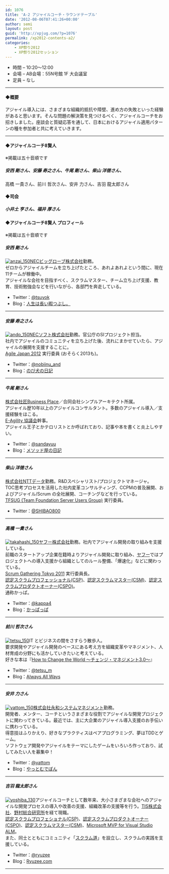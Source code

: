 ```yaml
---
id: 1076
title: 'A-2 アジャイルコーチ・ラウンドテーブル'
date: '2012-08-06T07:41:26+00:00'
author: semi
layout: post
guid: 'http://xpjug.com/?p=1076'
permalink: /xp2012-contents-a2/
categories:
    - XP祭り2012
    - XP祭り2012セッション
---
```


- 時間 – 10:20〜12:00
- 会場 – AB会場：55N号館 1F 大会議室
- 定員 – なし

---

#### ◆概要

アジャイル導入には、さまざまな組織的抵抗や障壁、進め方の失敗といった経験があると思います。そんな問題の解決策を見つけるべく、アジャイルコーチをお招きしました。座談会と質疑応答を通して、日本におけるアジャイル適用パターンの種を参加者と共に考えていきます。

---

#### ◆アジャイルコーチ8賢人

※掲載は五十音順です

##### 安西 剛さん、安藤 寿之さん、牛尾 剛さん、柴山 洋徳さん、  
高橋 一貴さん、前川 哲次さん、安井 力さん、吉羽 龍太郎さん

#### ◆司会

##### 小井土 亨さん、福井 厚さん

#### ◆アジャイルコーチ8賢人 プロフィール

※掲載は五十音順です

##### 安西 剛さん

[![](http://xpjug.com/wp-content/uploads/2012/08/anzai_150.png "anzai_150")](http://xpjug.com/wp-content/uploads/2012/08/anzai_150.png)[NECビッグローブ株式会社](http://www.biglobe.co.jp/)勤務。  
ゼロからアジャイルチームを立ち上げたところ、あれよあれよという間に、現在11チームが稼働中。  
アジャイルな会社を目指すべく、スクラムマスター、チーム立ち上げ支援、教育、技術勉強会などを行いながら、各部門を奔走している。

- Twitter：[@tsuyok](https://twitter.com/tsuyok)
- Blog：[人生は長い暇つぶし。](http://d.hatena.ne.jp/tsuyok/)

---

##### 安藤 寿之さん

[![](http://xpjug.com/wp-content/uploads/2012/08/ando_150.png "ando_150")](http://xpjug.com/wp-content/uploads/2012/08/ando_150.png)[NECソフト株式会社](http://www.necsoft.com/)勤務。官公庁のSIプロジェクト担当。  
社内でアジャイルのコミュニティを立ち上げた後、流れにまかせていたら、アジャイルの展開を支援することに。  
[Agile Japan 2012](http://agilejapan.org/) 実行委員 (おそらく2013も)。

- Twitter：[@nobiinu\_and](https://twitter.com/nobiinu_and)
- Blog：[のび犬の日記](http://d.hatena.ne.jp/couger/)

---

##### 牛尾 剛さん

[株式会社匠Business Place](http://www.takumi-businessplace.co.jp/)／合同会社シンプルアーキテクト所属。  
アジャイル歴10年以上のアジャイルコンサルタント。多数のアジャイル導入／支援経験をほこる。  
[E-Agility 協議会](http://www.facebook.com/e.agility)幹事。  
アジャイル王子とかテロリストとか呼ばれており、記事や本を書くと炎上しやすい。

- Twitter：[@sandayuu](https://twitter.com/sandayuu)
- Blog：[メソッド屋の日記](http://d.hatena.ne.jp/simplearchitect/)

---

##### 柴山 洋徳さん

[株式会社NTTデータ](http://www.nttdata.com/jp/ja/)勤務。R&amp;Dスペシャリスト/プロジェクトマネージャ。  
TOC思考プロセスを活用した社内変革コンサルティング、CCPMの普及展開、およびアジャイル/Scrum の全社展開、コーチングなどを行っている。  
[TFSUG (Team Foundation Server Users Group)](http://tfsug.com/) 実行委員。

- Twitter：[@SHIBAO800](https://twitter.com/SHIBAO800)

---

##### 高橋 一貴さん

[![](http://xpjug.com/wp-content/uploads/2012/08/takahashi_150.png "takahashi_150")](http://xpjug.com/wp-content/uploads/2012/08/takahashi_150.png)[ヤフー株式会社](http://docs.yahoo.co.jp/)勤務。社内でアジャイル開発の取り組みを支援している。  
前職のスタートアップ企業在籍時よりアジャイル開発に取り組み、[ヤフー](http://docs.yahoo.co.jp/)ではプロジェクトへの導入支援から組織としてのルール整備、「爆速化」などに関わっている。  
[Scrum Gathering Tokyo 2011](http://www.scrumgatheringtokyo.org/sgt2011/) 実行委員長。  
[認定スクラムプロフェッショナル(CSP)](http://www.scrumalliance.org/pages/certified_scrum_professional)、[認定スクラムマスター(CSM)](http://www.scrumalliance.org/pages/CSM)、[認定スクラムプロダクトオーナー(CSPO)](http://www.scrumalliance.org/pages/certified_scrum_product_owner)。  
通称かっぱ。

- Twitter：[@kappa4](https://twitter.com/kappa4)
- Blog：[かっぱっぱ](http://d.hatena.ne.jp/kappa4/)

---

##### 前川 哲次さん

[![](http://xpjug.com/wp-content/uploads/2012/08/tetsu_150.png "tetsu_150")](http://xpjug.com/wp-content/uploads/2012/08/tetsu_150.png)IT とビジネスの間をさすらう散歩人。  
要求開発やアジャイル開発のベースにある考え方を組織変革やマネジメント、人材育成の分野にも活かしていきたいと考えている。  
好きな本は『[How to Change the World 〜チェンジ・マネジメント3.0〜](http://tatsu-zine.com/books/howtochangetheworld)』

- Twitter：[@tetsu\_m](https://twitter.com/tetsu_m)
- Blog：[Always All Ways](http://tmaegawa.hatenablog.com/)

---

##### 安井 力さん

[![](http://xpjug.com/wp-content/uploads/2012/08/yattom_150.png "yattom_150")](http://xpjug.com/wp-content/uploads/2012/08/yattom_150.png)[株式会社永和システムマネジメント](http://www.esm.co.jp/)勤務。  
開発者、メンター、コーチというさまざまな役割でアジャイルな開発プロジェクトに関わってきている。最近では、主に大企業のアジャイル導入支援のお手伝いに携わっている。  
得意技はふりかえり、好きなプラクティスはペアプログラミング、夢はTDDとゲーム。  
ソフトウェア開発やアジャイルをテーマにしたゲームをいろいろ作っており、試してみたい人を募集中！

- Twitter：[@yattom](https://twitter.com/yattom/)
- Blog：[やっとむでぽん](http://d.hatena.ne.jp/yach/)

---

##### 吉羽 龍太郎さん

[![](http://xpjug.com/wp-content/uploads/2012/08/yoshiba_130.png "yoshiba_130")](http://xpjug.com/wp-content/uploads/2012/08/yoshiba_130.png)アジャイルコーチとして数年来、大小さまざまな会社へのアジャイルな開発プロセスの導入や改善の支援、組織改革の支援等を行う。[TIS株式会社](http://www.tis.co.jp/)、[野村総合研究所](http://www.nri.co.jp/)を経て現職。  
[認定スクラムプロフェショナル(CSP)](http://www.scrumalliance.org/pages/certified_scrum_professional)、[認定スクラムプロダクトオーナー(CSPO)](http://www.scrumalliance.org/pages/certified_scrum_product_owner)、[認定スクラムマスター(CSM)](http://www.scrumalliance.org/pages/CSM)、[Microsoft MVP for Visual Studio ALM](https://mvp.support.microsoft.com/profile=7EEE6276-5E7C-4FCA-910B-BB45F54CD2E4)。  
また、同士とともにコミュニティ「[スクラム道](http://www.taoofscrum.org/)」を設立し、スクラムの実践を支援している。

- Twitter：[@ryuzee](https://twitter.com/ryuzee)
- Blog：[Ryuzee.com](http://www.ryuzee.com/)

---